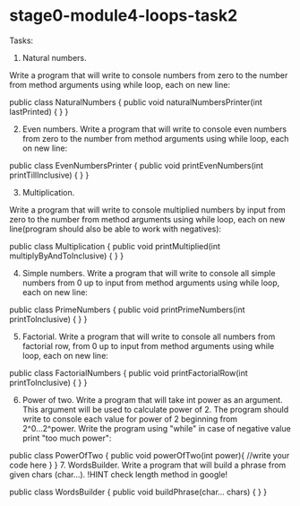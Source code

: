 # stage0-module4-loops-task2

Tasks:

1. Natural numbers.

Write a program that will write to console numbers from zero to the number from method arguments using while loop, each on new line:

public class NaturalNumbers {
    public void naturalNumbersPrinter(int lastPrinted) {
    }
}


2. Even numbers.
Write a program that will write to console even numbers from zero to the number from method arguments using while loop, each on new line:

public class EvenNumbersPrinter {
    public void printEvenNumbers(int printTillInclusive) {
    }
}


3. Multiplication.

Write a program that will write to console multiplied numbers by input from zero to the number from method arguments using while loop, each on new line(program should also be able to work with negatives):

public class Multiplication {
    public void printMultiplied(int multiplyByAndToInclusive) {
    }
}


4. Simple numbers.
Write a program that will write to console all simple numbers from 0 up to input from method arguments using while loop, each on new line:

public class PrimeNumbers {
    public void printPrimeNumbers(int printToInclusive) {
    }
}


5. Factorial.
Write a program that will write to console all numbers from factorial row, from 0 up to input from method arguments using while loop, each on new line:

public class FactorialNumbers {
    public void printFactorialRow(int printToInclusive) {
    }
}


6. Power of two.
Write a program that will take int power as an argument. This argument will be used to calculate power of 2. The program should write to console each value for power of 2 beginning from 2^0...2^power. Write the program using "while" in case of negative value print "too much power":

public class PowerOfTwo {
    public void powerOfTwo(int power){
        //write your code here
    }
}
7. WordsBuilder.
Write a program that will build a phrase from given chars (char...). !HINT check length method in google!

public class WordsBuilder {
    public void buildPhrase(char... chars) { 
    }
}
